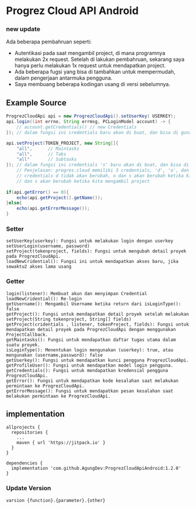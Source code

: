 # Progrez Cloud API Android

### new update

Ada beberapa pembahruan seperti:
- Autentikasi pada saat mengambil project, di mana programnya melakukan 2x request. Setelah di lakukan pembahruan, sekarang saya hanya perlu melakukan 1x request untuk mendapatkan project.
- Ada beberapa fugsi yang bisa di tambahkan untuk mempermudah, dalam pengerjaan antarmuka pengguna.
- Saya membuang beberapa kodingan usang di versi sebelumnya.

## Example Source

```java
ProgrezCloudApi api = new ProgrezCloudApi().setUserKey( USERKEY);
api.login((int errno, String errmsg, PCLoginModel account) -> {
    // account.getCredentials() // new Credentials
}); // dalam fungsi ini credentials baru akan di buat, dan bisa di gunakan lagi

api.setProject(TOKEN_PROJECT, new String[]{
    "all",      // Maintasks
    "all",      // Taks
    "all"       // Subtasks
}); // dalam fungsi ini credentials 's' baru akan di buat, dan bisa di gunakan lagi
    // Penjelasan: progres.cloud memiliki 3 credentials, 'd', 'o', dan 's' 
    // credentials d tidak akan berubah, o dan s akan berubah ketika kita melakukan login
    // dan s akan berubah ketika kita mengambil project
    
if(api.getError() == 0){
    echo(api.getProject().getName());
}else{
    echo(api.getErrorMessage());
}
```

### Setter

```
setUserKey(userkey): Fungsi untuk melakukan login dengan userkey
setUserLogin(username, password)
setProject(tokenproject, fields): Fungsi untuk mengubah detail proyek pada ProgrezCloudApi.
loadNewCridential(): Fungsi ini untuk mendapatkan akses baru, jika sewaktu2 akses lama usang
```

### Getter

```
login(listener): Membuat akun dan menyimpan Credential
loadNewCridential(): Re-login
getUsername(): Mengambil Username ketika return dari isLoginType(): false
getProject(): Fungsi untuk mendapatkan detail proyek setelah melakukan setProject(String tokenproject, String[] fields)
getProject(cridentials , listener, tokenProject, fields): Fungsi untuk mendapatkan detail proyek pada ProgrezCloudApi dengan menggunakan ProjectCallback.
getMaintasks(): Fungsi untuk mendapatkan daftar tugas utama dalam suatu proyek.
isLoginType(): Menentukan login mengunakan (userkey): true, atau mengunakan (username,password): false
getUserkey(): Fungsi untuk mendapatkan kunci pengguna ProgrezCloudApi.
getProfileUser(): Fungsi untuk mendapatkan model login pengguna.
getCredentials(): Fungsi untuk mendapatkan kredensial pengguna ProgrezCloudApi.
getError(): Fungsi untuk mendapatkan kode kesalahan saat melakukan permintaan ke ProgrezCloudApi.
getErrorMessage(): Fungsi untuk mendapatkan pesan kesalahan saat melakukan permintaan ke ProgrezCloudApi.
```
## implementation
```
allprojects {
  repositories {
    ...
    maven { url 'https://jitpack.io' }
  }
}
```
```
dependencies {
  implementation 'com.github.AgungDev:ProgrezCloudApiAndroid:1.2.0'
}
```

### Update Version
```
varsion {function}.{parameter}.{other}
```

